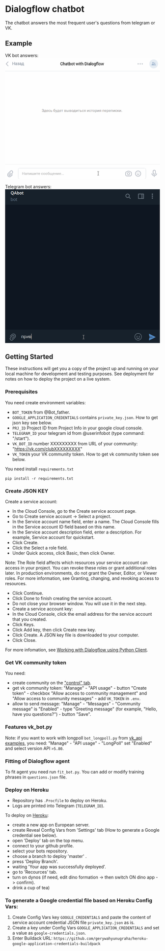 # Dialogflow chatbot
The chatbot answers the most frequent user's questions from telegram or VK.

## Example
VK bot answers:
![](https://github.com/vip-v2a/QA_diag_bot/blob/959617b8b53b0b1694e6016d6cb71849c18078b2/ext/vk_bot_dialog.gif)

Telegram bot answers:
![](https://github.com/vip-v2a/QA_diag_bot/blob/959617b8b53b0b1694e6016d6cb71849c18078b2/ext/tg_bot_dialog.gif)


## Getting Started

These instructions will get you a copy of the project up and running on your local machine for development and testing purposes. See deployment for notes on how to deploy the project on a live system.

### Prerequisites

You need create environment variables:
- `BOT_TOKEN` from @Bot_father.
- `GOOGLE_APPLICATION_CREDENTIALS` contains `private_key.json`. 
How to get json key see below.
- `PRJ_ID` Project ID from Project Info in your google cloud console.
- `TELEGRAM_ID` your telegram id from @userinfobot (type command: "/start").
- `VK_BOT_ID` number XXXXXXXXX from URL of your community: "https://vk.com/clubXXXXXXXXX"
- `VK_TOKEN` your VK community token. How to get vk community token see below.

You need install `requirements.txt`
```    
pip install -r requirements.txt
```

### Create JSON KEY

Create a service account:

- In the Cloud Console, go to the Create service account page.
- Go to Create service account
-> Select a project.
- In the Service account name field, enter a name. The Cloud Console fills in the Service account ID field based on this name.
- In the Service account description field, enter a description. For example, Service account for quickstart.
- Click Create.
- Click the Select a role field.
- Under Quick access, click Basic, then click Owner.

Note: The Role field affects which resources your service account can access in your project. You can revoke these roles or grant additional roles later. In production environments, do not grant the Owner, Editor, or Viewer roles. For more information, see Granting, changing, and revoking access to resources.

- Click Continue.
- Click Done to finish creating the service account.
- Do not close your browser window. You will use it in the next step.
- Create a service account key:
- In the Cloud Console, click the email address for the service account that you created.
- Click Keys.
- Click Add key, then click Create new key.
- Click Create. A JSON key file is downloaded to your computer.
- Click Close.

For more infomation, see [Working with Dialogflow using Python Client](https://medium.com/swlh/working-with-dialogflow-using-python-client-cb2196d579a4).

### Get VK community token

You need:
- create community on the ["control" tab](https://vk.com/groups?tab=admin).
- get vk community token: "Manage" - "API usage" - button "Create token" - checkbox "Allow access to community management" and "Allow access to community messages" - add `VK_TOKEN` in `.env`.
- allow to send message: "Manage" - "Messages" - "Community message" is "Enabled" - type "Greeting message" (for example, "Hello, have you questions?") - button "Save".

### Features vk_bot.py

Note: if you want to work with longpoll `bot_longpoll.py` from [vk_api examples](https://github.com/python273/vk_api/tree/master/examples), you need: "Manage" - "API usage" - "LongPoll" set "Enabled" and select version API `>5.80`.

### Fitting of Dialogflow agent
To fit agent you need run `fit_bot.py`. You can add or modify training phrases in `questions.json` file.

### Deploy on Heroku
- Repository has `.Procfile` to deploy on Heroku.
- Logs are printed into Telegram (`TELEGRAM_ID`).

To deploy on [Heroku](https://heroku.com/): 
- create a new app on European server.
- create Reveal Config Vars from 'Settings' tab (How to generate a Google credential see below). 
- open 'Deploy' tab on the top menu.
- connect to your github profile.
- select your bots repository.
- choose a branch to deploy 'master' .
- press 'Deploy Branch'.
- waiting 'Your app was successfully deployed'.
- go to 'Recources' tab.
- turn on dynos (if need, edit dino formation -> then switch ON dino app -> confirm).
- drink a cup of tea)

### To generate a Google credential file based on Heroku Config Vars:

1. Create Config Vars key `GOOGLE_CREDENTIALS` and paste the content of service account credential JSON file `private_key.json` as is.
2. Create a key under Config Vars `GOOGLE_APPLICATION_CREDENTIALS` and set a value as `google-credentials.json`.
3. Enter Buildack URL: `https://github.com/gerywahyunugraha/heroku-google-application-credentials-buildpack`